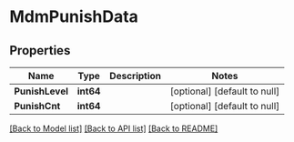 # MdmPunishData

## Properties
Name | Type | Description | Notes
------------ | ------------- | ------------- | -------------
**PunishLevel** | **int64** |  | [optional] [default to null]
**PunishCnt** | **int64** |  | [optional] [default to null]

[[Back to Model list]](../README.md#documentation-for-models) [[Back to API list]](../README.md#documentation-for-api-endpoints) [[Back to README]](../README.md)


